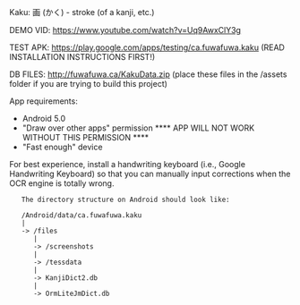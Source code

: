 Kaku: 画 (かく) - stroke (of a kanji, etc.)

DEMO VID: https://www.youtube.com/watch?v=Uq9AwxClY3g

TEST APK: https://play.google.com/apps/testing/ca.fuwafuwa.kaku (READ INSTALLATION INSTRUCTIONS FIRST!)

DB FILES: http://fuwafuwa.ca/KakuData.zip (place these files in the /assets folder if you are trying to build this project)

App requirements:

* Android 5.0
* "Draw over other apps" permission **** APP WILL NOT WORK WITHOUT THIS PERMISSION ****
* "Fast enough" device

For best experience, install a handwriting keyboard (i.e., Google Handwriting Keyboard) so that you can manually input corrections when the OCR engine is totally wrong.

```
   The directory structure on Android should look like:
   
   /Android/data/ca.fuwafuwa.kaku
   |
   -> /files
      |
      -> /screenshots
      |
      -> /tessdata
      |
      -> KanjiDict2.db
      |
      -> OrmLiteJmDict.db
```
